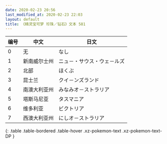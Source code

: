 ```yaml
---
date: 2020-02-23 20:56
last_modified_at: 2020-02-23 22:03
layout: default
title: 《精灵宝可梦 珍珠／钻石》文本 581
---
```

| 编号 | 中文 | 日文 |
| ---- | ---- | ---- |
| 0 | 无 | なし |
| 1 | 新南威尔士州 | ニュ－・サウス・ウェ－ルズ |
| 2 | 北部 | ほくぶ |
| 3 | 昆士兰 | クイ－ンズランド |
| 4 | 南澳大利亚州 | みなみオ－ストラリア |
| 5 | 塔斯马尼亚 | タスマニア |
| 6 | 维多利亚 | ビクトリア |
| 7 | 西澳大利亚州 | にしオ－ストラリア |
{: .table .table-bordered .table-hover .xz-pokemon-text .xz-pokemon-text-DP }